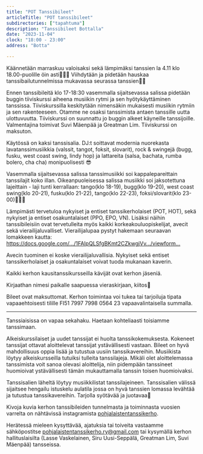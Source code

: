 ```yaml
---
title: "POT Tanssibileet"
articleTitle: "POT tanssibileet"
subdirectories: ["tapahtuma"]
description: "Tanssibileet Bottalla"
date: "2023-11-04"
clock: "18:00 - 23:00"
address: "Botta"

---
```

Käännetään marraskuu valoisaksi sekä lämpimäksi tanssien la 4.11 klo 18.00-puolille öin asti💃🕺😃
Viihdytään ja pidetään hauskaa tanssibailutunnelmissa mukavassa seurassa tanssien🎉✨

Ennen tanssibileitä klo 17-18:30 vasemmalla sijaitsevassa salissa pidetään buggin tiiviskurssi aiheena musiikin rytmi ja sen hyötykäyttäminen tanssissa. Tiiviskurssilla keskitytään nimensäkin mukaisesti musiikin rytmiin ja sen rakenteeseen. Otamme ne osaksi tanssimista antaen tanssille uutta ulottuvuutta. Tiiviskurssi on suunnattu jo buggin alkeet käyneille tanssijoille. Valmentajina toimivat Suvi Mäenpää ja Greatman Lim. Tiiviskurssi on maksuton.

Käytössä on kaksi tanssisalia. DJ:t soittavat modernia nuorekasta lavatanssimusiikkia (valssit, tangot, foksit, slovarit), rock & swingejä (bugg, fusku, west coast swing, lindy hop) ja lattareita (salsa, bachata, rumba bolero, cha cha) monipuolisesti 😎 

Vasemmalla sijaitsevassa salissa tanssimusiikki soi kappalepareittain tanssilajit koko illan. Oikeanpuoleisessa salissa musiikki soi jaksotettuna lajeittain - laji tunti kerrallaan: tango(klo 18-19), bugg(klo 19-20), west coast swing(klo 20-21), fusku(klo 21-22), tango(klo 22-23), foksi/slovarit(klo 23-00)🎺🎷🎼

Lämpimästi tervetuloa nykyiset ja entiset tanssikerholaiset (POT, HOT), sekä nykyiset ja entiset osakuntalaiset (PPO, EPO, VN). Lisäksi näihin tanssibileisiin ovat tervetulleita myös kaikki korkeakouluopiskelijat, avecit sekä vierailijaluvalliset.
Vierailijalupaa pystyt hakemaan seuraavan lomakkeen kautta:
https://docs.google.com/…/1FAIpQLSfgBKmt2CZkwgjVv…/viewform…

Avecin tuominen ei koske vierailijaluvallisia. Nykyiset sekä entiset tanssikerholaiset ja osakuntalaiset voivat tuoda mukanaan kaverin.

Kaikki kerhon kausitanssikursseilla kävijät ovat kerhon jäseniä.

Kirjaathan nimesi paikalle saapuessa vieraskirjaan, kiitos🙂

Bileet ovat maksuttomat. Kerhon toimintaa voi tukea tai tarjoiluja tipata vapaaehtoisesti tilille FI51 7997 7998 0564 23 vapaavalintaisella summalla.

---

Tanssiaisissa on vapaa sekahaku. Haetaan kohteliaasti toisiamme tanssimaan.

Alkeiskurssilaiset ja uudet tanssijat ei huolta tanssikokemuksesta. Kokeneet tanssijat ottavat aloittelevat tanssijat ystävällisesti vastaan. Bileet on hyvä mahdollisuus oppia lisää ja tutustua uusiin tanssikavereihin. Musiikista löytyy alkeiskursseilla tutuiksi tulleita tanssilajeja. Mikäli olet aloittelemassa tanssimista voit sanoa olevasi aloittelija, niin pidempään tanssineet huomioivat ystävällisesti tämän mukauttamalla tanssin toisen huomioivaksi.

Tanssisalien läheltä löytyy musiikkilistat tanssilajeineen. Tanssisalien välissä sijaitsee hengailu istuskelu aulatila jossa on hyvä tanssien lomassa levähtää ja tutustua tanssikavereihin. Tarjolla syötävää ja juotavaa🎉

Kivoja kuvia kerhon tanssibileiden tunnelmasta ja toiminnasta vuosien varrelta on nähtävissä instagramista [pohjalaistentanssikerho](https://www.instagram.com/pohjalaistentanssikerho/).

Herätessä mieleen kysyttävää, ajatuksia tai toiveita vastaamme sähköpostitse pohjalaistentanssikerho.ry@gmail.com tai kysymällä kerhon hallituslaisilta (Lasse Vaskelainen, Siru Uusi-Seppälä, Greatman Lim, Suvi Mäenpää) tansseissa.
